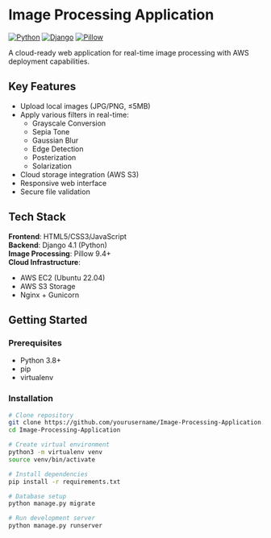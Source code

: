 # Image Processing Application

[![Python](https://img.shields.io/badge/Python-3.8%2B-blue)](https://www.python.org/)
[![Django](https://img.shields.io/badge/Django-4.1-brightgreen)](https://www.djangoproject.com/)
[![Pillow](https://img.shields.io/badge/Pillow-9.4.0-red)](https://python-pillow.org/)

A cloud-ready web application for real-time image processing with AWS deployment capabilities.

## Key Features
- Upload local images (JPG/PNG, ≤5MB)
- Apply various filters in real-time:
  - Grayscale Conversion
  - Sepia Tone
  - Gaussian Blur
  - Edge Detection
  - Posterization 
  - Solarization
- Cloud storage integration (AWS S3)
- Responsive web interface
- Secure file validation

## Tech Stack
**Frontend**: HTML5/CSS3/JavaScript  
**Backend**: Django 4.1 (Python)  
**Image Processing**: Pillow 9.4+  
**Cloud Infrastructure**: 
- AWS EC2 (Ubuntu 22.04)
- AWS S3 Storage
- Nginx + Gunicorn

## Getting Started

### Prerequisites
- Python 3.8+
- pip
- virtualenv

### Installation
```bash
# Clone repository
git clone https://github.com/yourusername/Image-Processing-Application.git
cd Image-Processing-Application

# Create virtual environment
python3 -m virtualenv venv
source venv/bin/activate

# Install dependencies
pip install -r requirements.txt

# Database setup
python manage.py migrate

# Run development server
python manage.py runserver
```